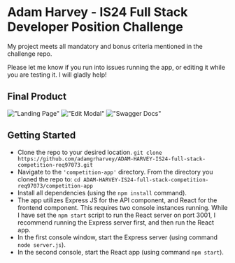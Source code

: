 # Adam Harvey - IS24 Full Stack Developer Position Challenge

My project meets all mandatory and bonus criteria mentioned in the challenge repo.

Please let me know if you run into issues running the app, or editing it while you are testing it. I will gladly help!
## Final Product

!["Landing Page"]()
!["Edit Modal"]()
!["Swagger Docs"]()

## Getting Started

- Clone the repo to your desired location. `git clone https://github.com/adamgrharvey/ADAM-HARVEY-IS24-full-stack-competition-req97073.git`
- Navigate to the `'competition-app'` directory. From the directory you cloned the repo to: `cd ADAM-HARVEY-IS24-full-stack-competition-req97073/competition-app`
- Install all dependencies (using the `npm install` command).
- The app utilizes Express JS for the API component, and React for the frontend component. This requires two console instances running. While I have set the `npm start` script to run the React server on port 3001, I recommend running the Express server first, and then run the React app.
- In the first console window, start the Express server (using command `node server.js`).
- In the second console, start the React app (using command `npm start`).
